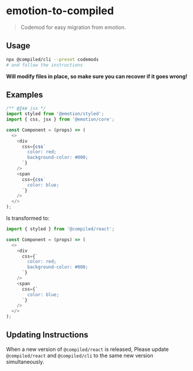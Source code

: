 # emotion-to-compiled

> Codemod for easy migration from emotion.

## Usage

```bash
npx @compiled/cli --preset codemods
# and follow the instructions
```

**Will modify files in place, so make sure you can recover if it goes wrong!**

## Examples

```javascript
/** @jsx jsx */
import styled from '@emotion/styled';
import { css, jsx } from '@emotion/core';

const Component = (props) => (
  <>
    <div
      css={css`
        color: red;
        background-color: #000;
      `}
    />
    <span
      css={css`
        color: blue;
      `}
    />
  </>
);
```

Is transformed to:

```javascript
import { styled } from '@compiled/react';

const Component = (props) => (
  <>
    <div
      css={`
        color: red;
        background-color: #000;
      `}
    />
    <span
      css={`
        color: blue;
      `}
    />
  </>
);
```

## Updating Instructions

When a new version of `@compiled/react` is released, Please update `@compiled/react` and `@compiled/cli` to the same new version simultaneously.
